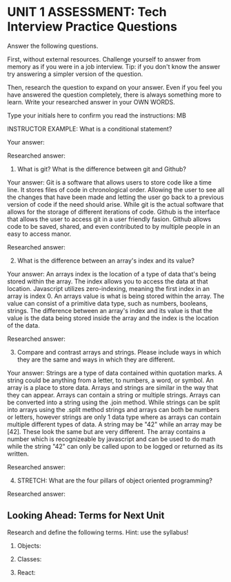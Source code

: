 # UNIT 1 ASSESSMENT: Tech Interview Practice Questions

Answer the following questions.

First, without external resources. Challenge yourself to answer from memory as if you were in a job interview. Tip: if you don't know the answer try answering a simpler version of the question.

Then, research the question to expand on your answer. Even if you feel you have answered the question completely, there is always something more to learn. Write your researched answer in your OWN WORDS.

Type your initials here to confirm you read the instructions: MB

INSTRUCTOR EXAMPLE: What is a conditional statement?

Your answer:

Researched answer:

1. What is git? What is the difference between git and Github?

Your answer: Git is a software that allows users to store code like a time line. It stores files of code in chronological order. Allowing the user to see all the changes that have been made and letting the user go back to a previous version of code if the need should arise. While git is the actual software that allows for the storage of different iterations of code. Github is the interface that allows the user to access git in a user friendly fasion. Github allows code to be saved, shared, and even contributed to by multiple people in an easy to access manor.

Researched answer:

2. What is the difference between an array's index and its value?

Your answer: An arrays index is the location of a type of data that's being stored within the array. The index allows you to access the data at that location. Javascript utilizes zero-indexing, meaning the first index in an array is index 0. An arrays value is what is being stored within the array. The value can consist of a primitive data type, such as numbers, booleans, strings. The difference between an array's index and its value is that the value is the data being stored inside the array and the index is the location of the data.

Researched answer:

3. Compare and contrast arrays and strings. Please include ways in which they are the same and ways in which they are different.

Your answer: Strings are a type of data contained within quotation marks. A string could be anything from a letter, to numbers, a word, or symbol. An array is a place to store data. Arrays and strings are similar in the way that they can appear. Arrays can contain a string or multiple strings. Arrays can be converted into a string using the .join method. While strings can be split into arrays using the .split method strings and arrays can both be numbers or letters, however strings are only 1 data type where as arrays can contain multiple different types of data. A string may be "42" while an array may be [42]. These look the same but are very different. The array contains a number which is recognizeable by javascript and can be used to do math while the string "42" can only be called upon to be logged or returned as its written.

Researched answer:

4. STRETCH: What are the four pillars of object oriented programming?

Researched answer:

## Looking Ahead: Terms for Next Unit

Research and define the following terms. Hint: use the syllabus!

1. Objects:

2. Classes:

3. React:
